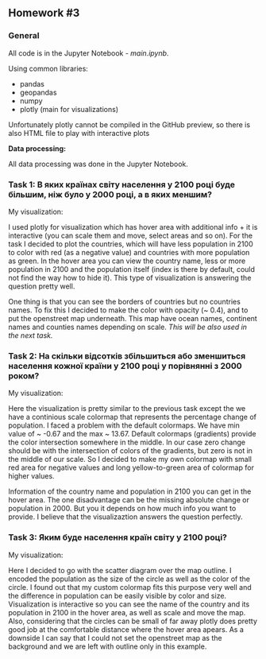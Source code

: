 ## Homework #3

### General

All code is in the Jupyter Notebook - *main.ipynb*.

Using common libraries:
- pandas
- geopandas
- numpy
- plotly (main for visualizations)

Unfortunately plotly cannot be compiled in the GitHub preview, so there is also HTML file to play with interactive plots

**Data processing:**

All data processing was done in the Jupyter Notebook.

### Task 1: В яких країнах світу населення у 2100 році буде більшим, ніж було у 2000 році, а в яких меншим?
My visualization:


I used plotly for visualization which has hover area with additional info + it is interactive (you can scale them and move, select areas and so on). For the task I decided to plot the countries, which will have less population in 2100 to color with red (as a negative value) and countries with more population as green. In the hover area you can view the country name, less or more population in 2100 and the population itself (index is there by default, could not find the way how to hide it). This type of visualization is answering the question pretty well.

One thing is that you can see the borders of countries but no countries names. To fix this I decided to make the color with opacity (~ 0.4), and to put the openstreet map underneath. This map have ocean names, continent names and counties names depending on scale. *This will be also used in the next task.*

### Task 2: На скільки відсотків збільшиться або зменшиться населення кожної країни у 2100 році у порівнянні з 2000 роком?
My visualization:

Here the visualization is pretty similar to the previous task except the we have a continious scale colormap that represents the percentage change of population. I faced a problem with the default colormaps. We have min value of ~ -0.67 and the max ~ 13.67. Default colormaps (gradients) provide the color intersection somewhere in the middle. In our case zero change should be with the intersection of colors of the gradients, but zero is not in the middle of our scale. So I decided to make my own colormap with small red area for negative values and long yellow-to-green area of colormap for higher values.

Information of the country name and population in 2100 you can get in the hover area. The one disadvantage can be the missing absolute change or population in 2000. But you it depends on how much info you want to provide. I believe that the visualizaztion answers the question perfectly.

### Task 3: Яким буде населення країн світу у 2100 році?
My visualization:

Here I decided to go with the scatter diagram over the map outline. I encoded the population as the size of the circle as well as the color of the circle. I found out that my custom colormap fits this purpose very well and the difference in population can be easily visible by color and size. Visualization is interactive so you can see the name of the country and its population in 2100 in the hover area, as well as scale and move the map. Also, considering that the circles can be small of far away plotly does pretty good job at the comfortable distance where the hover area apears. As a downside I can say that I could not set the openstreet map as the background and we are left with outline only in this example.
